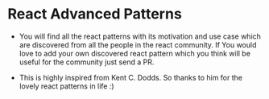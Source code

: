 # React Advanced Patterns


* You will find all the react patterns with its motivation and use case which are discovered from all the people in the react community. If You would love to add your own discovered react pattern which you think will be useful for the community just send a PR. 

* This is highly inspired from Kent C. Dodds. So thanks to him for the lovely react patterns in life :)
